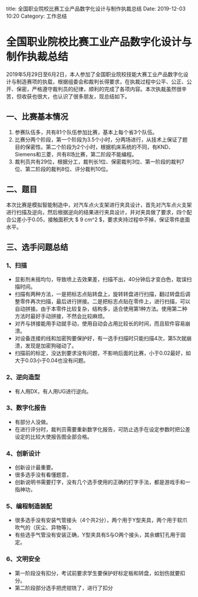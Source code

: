 title: 全国职业院校比赛工业产品数字化设计与制作执裁总结
Date: 2019-12-03 10:20
Category: 工作总结

# 全国职业院校比赛工业产品数字化设计与制作执裁总结

2019年5月29日至6月2日，本人参加了全国职业院校技能大赛工业产品数字化设计与制造赛项的执载，根据组委会和裁判长得要求，在执裁过程中公平、公正、公开、保密，严格遵守裁判员的纪律，顺利的完成了各项内容。本次执裁虽然很辛苦，但收获也很大，也认识了很多朋友，现总结如下。

## 一、比赛基本情况

1. 参赛队伍多，共有81个队伍参加比赛，基本上每个省3个队伍。
2. 比赛分两个阶段，第一个阶段为3.5个小时，分两场进行，从技术上保证了题目的保密性。第二个阶段为2个小时，根据机床系统的不同，有KND、Siemens和三菱，共有8场比赛，第二阶段不能编程。
3. 裁判员共有29位，根据分工，裁判长1位、保密裁判3位、第一阶段的裁判7位、第二阶段的裁判8位、评分裁判10位。

## 二、题目

本次比赛是模拟智能制造中，对汽车点火支架进行夹具设计，首先对汽车点火支架进行扫描及逆向，然后根据逆向的结果进行夹具设计，并对夹具做了要求，四个配合公差小于0.05，接触面积大 $ 9 cm^2 $，要求夹持过程中不掉，保证零件底面水平。

## 三、选手问题总结

### 1、扫描

- 显影剂未摇均匀，导致喷上去效果差，扫描不出，40分钟后才变白色，耽误扫描时间。
- 扫描有两种方法，一是把标志点贴转盘上，旋转转盘进行扫描，翻过转盘后调整零件再次扫描，最后进行拼接。二是把标志点贴在零件上，进行扫描，可以自动拼接。由于本零件比较复杂，结构多，适合使用第1种方法。使用第二种方法时最好手动拼接，不然会比较麻烦。
- 对齐与拼接能用手动就手动，使用自动会占用比较长的时间，而且软件容易崩溃。
- 对设备连接的线和加密狗要保护好，有一选手扫描时只能扫描4次，第5次就崩溃，发现是加密狗碰动了。
- 扫描前的标定，没达到要求没有问题，不影响后面的比赛，小于0.02最好，如大于0.03小于0.04也没有问题。

### 2、逆向造型

- 有人用DX，有人用UG进行逆向。

### 3、数字化报告

- 有部分人没做。
- 在进行评分时，裁判员需要重新数字化报告，可防止选手在设定参数时把公差设定的比较大使报告图全部合格。

### 4、创新设计

- 创新设计最重要。
- 很多选手没有看懂题意，
- 创新说明书需要打字，没有几个选手使用的正确的打字手法，都是游戏手和一指神功，

### 5、编程制造装配

- 很多选手没有安装气管接头（4个共2分），两个用于Y型夹具，两个用于软爪吹气的（灰尘、异物等）。
- 有些选手气管没有安装正确，Y型夹具有S与O两个接头，其余螺钉孔用于固定。

### 6、文明安全

- 第一阶段没有扣分，考试前要求学生要保护好标定板和转盘，如划伤就要扣分。
- 第二阶段部分选手把虎钳铣了，进行了扣分